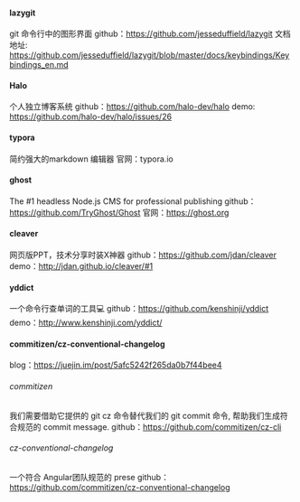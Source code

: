 #### lazygit
git 命令行中的图形界面
github：https://github.com/jesseduffield/lazygit
文档地址: https://github.com/jesseduffield/lazygit/blob/master/docs/keybindings/Keybindings_en.md

#### Halo
个人独立博客系统
github：https://github.com/halo-dev/halo
demo: https://github.com/halo-dev/halo/issues/26

#### typora
简约强大的markdown 编辑器
官网：typora.io

#### ghost
 The #1 headless Node.js CMS for professional publishing
 github：https://github.com/TryGhost/Ghost
 官网：https://ghost.org
 
#### cleaver
网页版PPT，技术分享时装X神器
github：https://github.com/jdan/cleaver
demo：http://jdan.github.io/cleaver/#1

#### yddict
一个命令行查单词的工具💻
github：https://github.com/kenshinji/yddict
demo：http://www.kenshinji.com/yddict/


#### commitizen/cz-conventional-changelog
blog：https://juejin.im/post/5afc5242f265da0b7f44bee4
###### commitizen
我们需要借助它提供的 git cz 命令替代我们的 git commit 命令, 帮助我们生成符合规范的 commit message.
github：https://github.com/commitizen/cz-cli
###### cz-conventional-changelog
一个符合 Angular团队规范的 prese
github：https://github.com/commitizen/cz-conventional-changelog